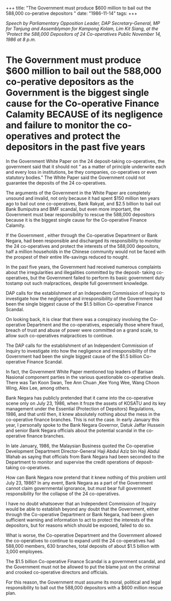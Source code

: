 +++ 
title: "The Government must produce $600 million to bail out the 588,000 co-perative depositors "
date: "1986-11-14"
tags:
+++

_Speech by Parliamentary Opposition Leader, DAP Secretary-General, MP for Tanjung and Assemblyman for Kampong Kolam, Lim Kit Siang, at the ‘Protect the 588,000 Depositors of 24 Co-operatives Public November 14, 1986 at 8 p.m._

# The Government must produce $600 million to bail out the 588,000 co-perative depositors as the Government is the biggest single cause for the Co-operative Finance Calamity BECAUSE of its negligence and failure to monitor the co-operatives and protect the depositors in the past five years

In the Government White Paper on the 24 deposit-taking co-operatives, the government said that it should not “ as a matter of principle underwrite each and every loss in institutions, be they companies, co-operatives or even statutory bodies.” The White Paper said the Government could not guarantee the deposits of the 24 co-operatives.</u>

The arguments of the Government in the White Paper are completely unsound and invalid, not only because it had spent $150 million ten years ago to bail out one co-operatives, Bank Rakyat, and $2.5 billion to bail out Bank Bumiputra and BMF scandal, but even more important, the Government must bear responsibility to rescue the 588,000 depositors because it is the biggest single cause for the Co-operative Finance Calamity.

If the Government , either through the Co-operative Department or Bank Negara, had been responsible and discharged its responsibility to monitor the 24 co-operatives and protect the interests of the 588,000 depositors, half a million households in the Chinese community would not be faced with the prospest of their entire life-savings reduced to nought.

In the past five years, the Government had received numerous complaints about the irregularities and illegalities committed by the deposit- taking co-operatives, but the Government failed to perform its basic government duty tostamp out such malpractices, despite full government knowledge.

DAP calls for the establishment of an Independent Commission of Inquiry to investigate how the negligence and irresponsibility of the Government had been the single biggest cause of the $1.5 billion Co-operative Finance Scandal.

On looking back, it is clear that there was a conspiracy involving the Co-operative Department and the co-operatives, especially those where fraud, breach of trust and abuse of power were committed on a grand scale, to allow such co-operatives malpractices to continue.

The DAP calls for the establishment of an Independent Commission of Inquiry to investigate into how the negligence and irresponsibility of the Government had been the single biggest cause of the $1.5 billion Co-operative Finance Scandal.

In fact, the Government White Paper mentioned top leaders of Barisan Nasional component parties in the various questionable co-operative deals. There was Tan Koon Swan, Tee Ann Chuan ,Kee Yong Wee, Wang Choon Wing, Alex Lee, among others.

Bank Negara has publicly pretended that it came into the co-operative scene only on July 23, 1986, when it froze the assets of KOSATU and its key management under the Essential (Protection of Depsitors) Regulations, 1986, and that until then, it knew absolutely nothing about the mess in the co-operative finance branches.
This is not the case. In early January this year, I personally spoke to the Bank Negara Governor, Datuk Jaffar Hussein and senior Bank Negara officials about the potential scandal in the co-operative finance branches.

In late January, 1986, the Malaysian Business quoted the Co-operative Development Department Director-General Haji Abdul Aziz bin Haji Abdul Wahab as saying that officials from Bank Negara had been seconded to the Department to monitor and supervise the credit operations of deposit-taking co-operatives.

How can Bank Negara now pretend that it knew nothing of this problem until July 23, 1986? In any event, Bank Negara as a part of the Government cannot claim governmental ignorance, but must bear full government responsibility for the collapse of the 24 co-operatives.

I have no doubt whatsoever that an Independent Commission of Inquiry would be able to establish beyond any doubt that the Government, either through the Co-operative Department or Bank Negara, had been given sufficient warning and information to act to protect the interests of the depositors, but for reasons which should be exposed, failed to do so.

What is worse, the Co-operative Department and the Government allowed the co-operatives to continue to expand until the 24 co-operatives had 588,000 members, 630 branches, total deposits of about $1.5 billion with 3,000 employees.

The $1.5 billion Co-operative Finance Scandal is a government scandal, and the Government must not be allowed to put the blame just on the criminal and crooked co-operative directors and officials.

For this reason, the Government must assume its moral, political and legal responsibility to ball out the 588,000 depositors with a $600 million rescue plan.
 
